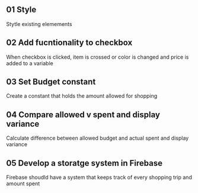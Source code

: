 ## 01 Style
Stytle existing elemements

## 02 Add fucntionality to checkbox
When checkbox is clicked, item is crossed or color is changed and price is added to a variable

## 03 Set Budget constant
Create a constant that holds the amount allowed for shopping

## 04 Compare allowed v spent and display variance
Calculate difference between allowed budget and actual spent and display variance

## 05 Develop a storatge system in Firebase
Firebase shoudld have a system that keeps track of every shopping trip and amount spent